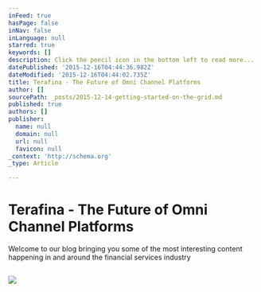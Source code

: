 ```yaml
---
inFeed: true
hasPage: false
inNav: false
inLanguage: null
starred: true
keywords: []
description: Click the pencil icon in the bottom left to read more...
datePublished: '2015-12-16T04:44:36.982Z'
dateModified: '2015-12-16T04:44:02.735Z'
title: Terafina - The Future of Omni Channel Platforms
author: []
sourcePath: _posts/2015-12-14-getting-started-on-the-grid.md
published: true
authors: []
publisher:
  name: null
  domain: null
  url: null
  favicon: null
_context: 'http://schema.org'
_type: Article

---
```

# Terafina - The Future of Omni Channel Platforms

Welcome to our blog bringing you some of the most interesting content happening in and around the financial services industry

## ![](https://the-grid-user-content.s3-us-west-2.amazonaws.com/450ef69f-41d8-4220-8505-14f31d9b584d.png)